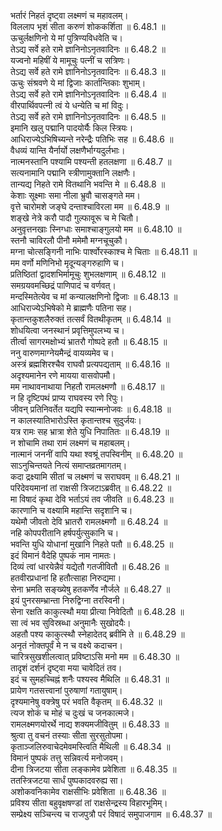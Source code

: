 

  
भर्तारं निहतं दृष्ट्वा लक्ष्मणं च महावलम्।  
विललाप भृशं सीता करुणं शोककर्शिता ॥ 6.48.1 ॥   
ऊचुर्लक्षणिनो ये मां पुत्रिण्यविधवेति च।  
तेऽद्य सर्वे हते रामे ज्ञानिनोऽनृतवादिनः ॥ 6.48.2 ॥   
यज्वनो महिषीं ये मामूचुः पत्नीं च सत्रिणः।  
तेऽद्य सर्वे हते रामे ज्ञानिनोऽनृतवादिनः ॥ 6.48.3 ॥   
ऊचुः संश्रवणे ये मां द्विजाः कार्तान्तिकाः शुभाम्।  
तेऽद्य सर्वे हते रामे ज्ञानिनोऽनृतवादिनः ॥ 6.48.4 ॥   
वीरपार्थिवपत्नी त्वं ये धन्येति च मां विदुः।  
तेऽद्य सर्वे हते रामे ज्ञानिनोऽनृतवादिनः ॥ 6.48.5 ॥   
इमानि खलु पद्मानि पादयोर्यैः किल स्त्रियः।  
आधिराज्येऽभिषिच्यन्ते नरेन्द्रैः पतिभिः सह ॥ 6.48.6 ॥   
वैधव्यं यान्ति यैर्नार्यो लक्षणैर्भाग्यदुर्लभाः।  
नात्मनस्तानि पश्यामि पश्यन्ती हतलक्षणा ॥ 6.48.7 ॥   
सत्यनामानि पद्मानि स्त्रीणामुक्तानि लक्षणैः।  
तान्यद्य निहते रामे वितथानि भवन्ति मे ॥ 6.48.8 ॥   
केशाः सूक्ष्माः समा नीला भ्रुवौ चासङ्गते मम।  
वृत्ते चारोमशे जङ्घे दन्ताश्चाविरला मम ॥ 6.48.9 ॥   
शङ्खे नेत्रे करौ पादौ गुल्फावूरू च मे चितौ।  
अनुवृत्तनखाः स्निग्धाः समाश्चाङ्गुलयो मम ॥ 6.48.10 ॥   
स्तनौ चाविरलौ पीनौ ममेमौ मग्नचूचुकौ।  
मग्ना चोत्सङ्गिनी नाभिः पार्श्वोरस्काश्च मे चिताः ॥ 6.48.11 ॥   
मम वर्णो मणिनिभो मृदून्यङ्गरुहाणि च।  
प्रतिष्ठितां द्वादशभिर्मामूचुः शुभलक्षणाम् ॥ 6.48.12 ॥   
समग्रयवमच्छिद्रं पाणिपादं च वर्णवत्।  
मन्दस्मितेत्येव च मां कन्यालक्षणिनो द्विजाः ॥ 6.48.13 ॥   
आधिराज्येऽभिषेको मे ब्राह्मणैः पतिना सह।  
कृतान्तकुशलैरुक्तं तत्सर्वं वितथीकृतम् ॥ 6.48.14 ॥   
शोधयित्वा जनस्थानं प्रवृत्तिमुपलभ्य च।  
तीर्त्वा सागरमक्षोभ्यं भ्रातरौ गोष्पदे हतौ ॥ 6.48.15 ॥   
ननु वारुणमाग्नेयमैन्द्रं वायव्यमेव च।  
अस्त्रं ब्रह्मशिरश्चैव राघवौ प्रत्यपद्यताम् ॥ 6.48.16 ॥   
अदृश्यमानेन रणे मायया वासवोपमौ।  
मम नाथावनाथाया निहतौ रामलक्ष्मणौ ॥ 6.48.17 ॥   
न हि दृष्टिपथं प्राप्य राघवस्य रणे रिपुः।  
जीवन् प्रतिनिवर्तेत यद्यपि स्यान्मनोजवः ॥ 6.48.18 ॥   
न कालस्यातिभारोऽस्ति कृतान्तश्च सुदुर्जयः।  
यत्र रामः सह भ्रात्रा शेते युधि निपातितः ॥ 6.48.19 ॥   
न शोचामि तथा रामं लक्ष्मणं च महाबलम्।  
नात्मानं जननीं वापि यथा श्वश्रूं तपस्विनीम् ॥ 6.48.20 ॥   
साऽनुचिन्तयते नित्यं समाप्तव्रतमागतम्।  
कदा द्रक्ष्यामि सीतां च लक्ष्मणं च सराघवम् ॥ 6.48.21 ॥   
परिदेवयमानां तां राक्षसी त्रिजटाऽब्रवीत् ॥ 6.48.22 ॥   
मा विषादं कृथा देवि भर्ताऽयं तव जीवति ॥ 6.48.23 ॥   
कारणानि च वक्ष्यामि महान्ति सदृशानि च।  
यथेमौ जीवतो देवि भ्रातरौ रामलक्ष्मणौ ॥ 6.48.24 ॥   
नहि कोपपरीतानि हर्षपर्युत्सुकानि च।  
भवन्ति युधि योधानां मुखानि निहते पतौ ॥ 6.48.25 ॥   
इदं विमानं वैदेहि पुष्पकं नाम नामतः।  
दिव्यं त्वां धारयेन्नैवं यद्येतौ गतजीवितौ ॥ 6.48.26 ॥   
हतवीरप्रधानां हि हतौत्साहा निरुद्यमा।  
सेना भ्रमति सङ्ख्येषु हतकर्णेव नौर्जले ॥ 6.48.27 ॥   
इयं पुनरसम्भ्रान्ता निरुद्विग्ना तरस्विनी।  
सेना रक्षति काकुत्स्थौ मया प्रीत्या निवेदितौ ॥ 6.48.28 ॥   
सा त्वं भव सुविस्रब्धा अनुमानैः सुखोदयैः।  
अहतौ पश्य काकुत्स्थौ स्नेहादेतद् ब्रवीमि ते ॥ 6.48.29 ॥   
अनृतं नोक्तपूर्वं मे न च वक्ष्ये कदाचन।  
चारित्रसुखशीलत्वात् प्रविष्टाऽसि मनो मम ॥ 6.48.30 ॥   
तादृशं दर्शनं दृष्ट्वा मया चावेदितं तव।  
इदं च सुमहच्चिह्नं शनैः पश्यस्व मैथिलि ॥ 6.48.31 ॥   
प्रायेण गतसत्त्वानां पुरुषाणां गतायुषाम्।  
दृश्यमानेषु वक्त्रेषु परं भवति वैकृतम् ॥ 6.48.32 ॥   
त्यज शोकं च मोहं च दुःखं च जनकात्मजे।  
रामलक्ष्मणयोरर्थे नाद्य शक्यमजीवितुम् ॥ 6.48.33 ॥   
श्रुत्वा तु वचनं तस्याः सीता सुरसुतोपमा।  
कृताञ्जलिरुवाचेदमेवमस्त्विति मैथिली ॥ 6.48.34 ॥   
विमानं पुष्पकं तत्तु सन्निवर्त्य मनोजवम्।  
दीना त्रिजटया सीता लङ्कामेव प्रवेशिता ॥ 6.48.35 ॥   
ततस्त्रिजटया सार्धं पुष्पकादवरुह्य सा।  
अशोकवनिकामेव राक्षसीभिः प्रवेशिता ॥ 6.48.36 ॥   
प्रविश्य सीता बहुवृक्षषण्डां तां राक्षसेन्द्रस्य विहारभूमिम्।  
सम्प्रेक्ष्य सञ्चिन्त्य च राजपुत्रौ परं विषादं समुपाजगाम ॥ 6.48.37 ॥   
